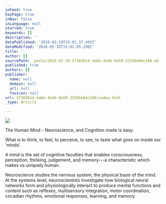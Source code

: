 ```yaml
---
inFeed: true
hasPage: true
inNav: false
inLanguage: null
starred: true
keywords: []
description: ''
datePublished: '2016-02-19T15:01:37.493Z'
dateModified: '2016-02-19T15:01:05.298Z'
title: ''
author: []
sourcePath: _posts/2016-02-19-2f383614-4a0a-4e46-9e59-22556e64c166.md
published: true
authors: []
publisher:
  name: null
  domain: null
  url: null
  favicon: null
url: 2f383614-4a0a-4e46-9e59-22556e64c166/index.html
_type: Article

---
```

![](https://the-grid-user-content.s3-us-west-2.amazonaws.com/ff705e08-4782-40cc-a2b0-66986aad3671.png)

The Human Mind - Neuroscience, and Cognition made is easy.

What is to think, to feel, to perceive, to see, to taste what goes on inside our 'minds'.

A mind is the set of cognitive faculties that enables consciousness, 
perception, thinking, judgement, and memory---a characteristic which makes
us uniquely human.

Neuroscience studies the nervous system, the physical basis of the mind. At the systems level, neuroscientists investigate how biological neural networks form and physiologically interact to produce mental functions and content such as reflexes, multisensory integration, motor coordination, circadian rhythms, emotional responses, learning, and memory.